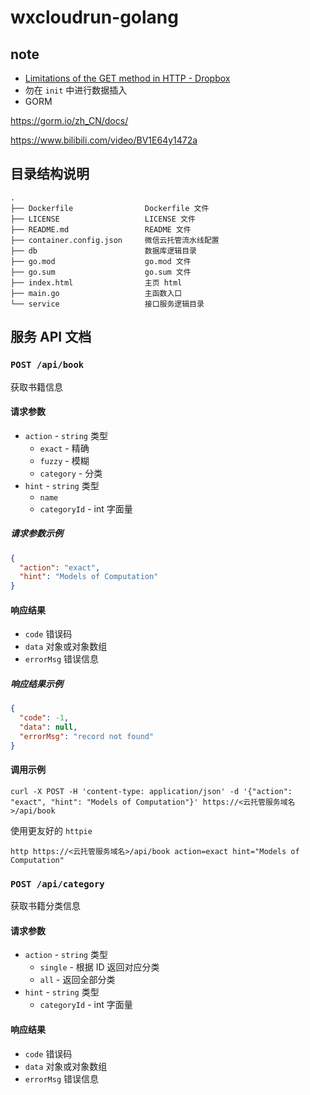 # wxcloudrun-golang



## note

- [Limitations of the GET method in HTTP - Dropbox](https://dropbox.tech/developers/limitations-of-the-get-method-in-http)
- 勿在 `init` 中进行数据插入
- GORM

https://gorm.io/zh_CN/docs/

https://www.bilibili.com/video/BV1E64y1472a



## 目录结构说明

~~~
.
├── Dockerfile                Dockerfile 文件
├── LICENSE                   LICENSE 文件
├── README.md                 README 文件
├── container.config.json     微信云托管流水线配置
├── db                        数据库逻辑目录
├── go.mod                    go.mod 文件
├── go.sum                    go.sum 文件
├── index.html                主页 html 
├── main.go                   主函数入口
└── service                   接口服务逻辑目录
~~~



## 服务 API 文档

### `POST /api/book`

获取书籍信息

#### 请求参数

- `action` - `string` 类型
  - `exact` - 精确
  - `fuzzy` - 模糊
  - `category` - 分类
- `hint` - `string` 类型
  - `name`
  - `categoryId` - int 字面量

##### 请求参数示例

```json
{
  "action": "exact",
  "hint": "Models of Computation"
}
```

#### 响应结果

- `code` 错误码
- `data` 对象或对象数组
- `errorMsg` 错误信息

##### 响应结果示例

```json
{
  "code": -1,
  "data": null,
  "errorMsg": "record not found"
}
```

#### 调用示例

```
curl -X POST -H 'content-type: application/json' -d '{"action": "exact", "hint": "Models of Computation"}' https://<云托管服务域名>/api/book
```

使用更友好的 `httpie`

```
http https://<云托管服务域名>/api/book action=exact hint="Models of Computation"
```

### `POST /api/category`

获取书籍分类信息

#### 请求参数

- `action` - `string` 类型
  - `single` - 根据 ID 返回对应分类
  - `all` - 返回全部分类
- `hint` - `string` 类型
  - `categoryId` - int 字面量

#### 响应结果

- `code` 错误码
- `data` 对象或对象数组
- `errorMsg` 错误信息
